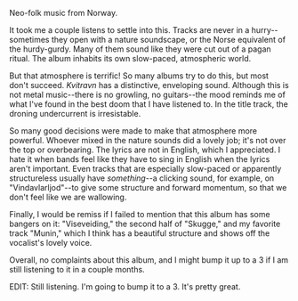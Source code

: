 Neo-folk music from Norway.

It took me a couple listens to settle into this. Tracks are never in a hurry--sometimes
they open with a nature soundscape, or the Norse equivalent of the hurdy-gurdy. Many of
them sound like they were cut out of a pagan ritual. The album inhabits its own 
slow-paced, atmospheric world.

But that atmosphere is terrific! So many albums try to do this, but most don't succeed.
*Kvitravn* has a distinctive, enveloping sound. Although this is not metal music--there
is no growling, no guitars--the mood reminds me of what I've found in the best doom that
I have listened to. In the title track, the droning undercurrent is
irresistable.

So many good decisions were made to make that atmosphere more powerful. Whoever mixed
in the nature sounds did a lovely job; it's not over the top or overbearing. The lyrics
are not in English, which I appreciated. I hate it when bands feel like they have to
sing in English when the lyrics aren't important. Even tracks that are especially
slow-paced or apparently structureless usually have *something*--a clicking sound, for
example, on "Vindavlarljod"--to give some structure and forward momentum, so that we
don't feel like we are wallowing.

Finally, I would be remiss if I failed to mention that this album has some bangers on it:
"Viseveiding," the second half of "Skugge," and my favorite track "Munin," which I think
has a beautiful structure and shows off the vocalist's lovely voice. 

Overall, no complaints about this album, and I might bump it up to a 3 if I am still
listening to it in a couple months.

EDIT: Still listening. I'm going to bump it to a 3. It's pretty great.
